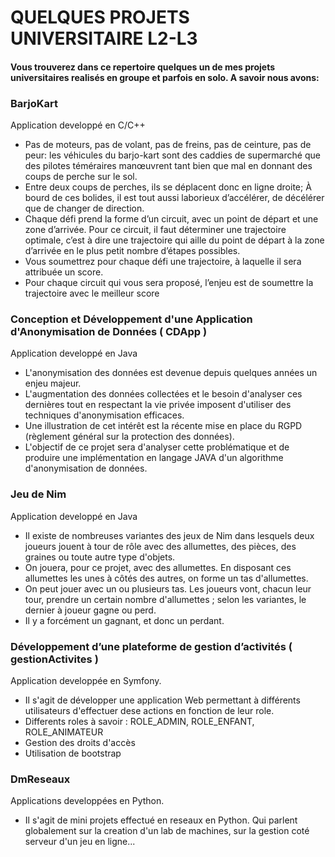 # QUELQUES PROJETS UNIVERSITAIRE L2-L3

#### Vous trouverez dans ce repertoire quelques un de mes projets universitaires realisés en groupe et parfois en solo. A savoir nous avons:

### BarjoKart 

Application developpé en C/C++

* Pas de moteurs, pas de volant, pas de freins, pas de ceinture, pas de peur: les véhicules du barjo-kart sont des caddies de supermarché que des pilotes téméraires manœuvrent tant bien que mal en donnant des coups de perche sur le sol. 
* Entre deux coups de perches, ils se déplacent donc en ligne droite; À bourd de ces bolides, il est tout aussi laborieux d’accélérer, de décélérer que de changer de direction. 
* Chaque défi prend la forme d’un circuit, avec un point de départ et une zone d’arrivée. Pour ce circuit, il faut déterminer une trajectoire optimale, c’est à dire une trajectoire qui aille du point de départ à la zone d’arrivée en le plus petit nombre d’étapes possibles.
* Vous soumettrez pour chaque défi une trajectoire, à laquelle il sera attribuée un score.
* Pour chaque circuit qui vous sera proposé, l’enjeu est de soumettre la trajectoire avec le meilleur score

### Conception et Développement d'une Application d'Anonymisation de Données ( CDApp )

Application developpé en Java

* L'anonymisation des données est devenue depuis quelques années un enjeu majeur. 
* L'augmentation des données collectées et le besoin d'analyser ces dernières tout en respectant la vie privée imposent d'utiliser des techniques d'anonymisation efficaces. 
* Une illustration de cet intérêt est la récente mise en place du RGPD (règlement général sur la protection des données). 
* L'objectif de ce projet sera d'analyser cette problématique et de produire une implémentation en langage JAVA d'un algorithme d'anonymisation de données.

### Jeu de Nim

Application developpé en Java

* Il existe de nombreuses variantes des jeux de Nim dans lesquels deux joueurs jouent à tour de rôle avec des allumettes, des pièces, des graines ou toute autre type d'objets.
* On jouera, pour ce projet, avec des allumettes. En disposant ces allumettes les unes à côtés des autres, on forme un tas d'allumettes. 
* On peut jouer avec un ou plusieurs tas. Les joueurs vont, chacun leur tour, prendre un certain nombre d'allumettes ; selon les variantes, le dernier à joueur gagne ou perd. 
* Il y a forcément un gagnant, et donc un perdant.

### Développement d’une plateforme de gestion d’activités ( gestionActivites )

Application developpée en Symfony.

* Il s'agit de développer une application Web permettant à différents utilisateurs d'effectuer dese actions en fonction de leur role.
* Differents roles à savoir : ROLE_ADMIN, ROLE_ENFANT, ROLE_ANIMATEUR
* Gestion des droits d'accès
* Utilisation de bootstrap


### DmReseaux

Applications developpées en Python.

* Il s'agit de mini projets effectué en reseaux en Python. Qui parlent globalement sur la creation d'un lab de machines, sur la gestion coté serveur d'un jeu en ligne...
